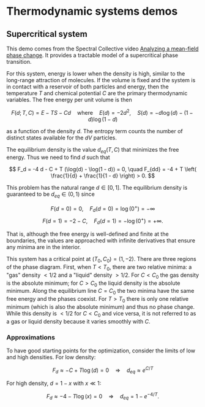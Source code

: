 # Thermodynamic systems demos

## Supercritical system

This demo comes from the Spectral Collective video [Analyzing a mean-field phase change](https://youtu.be/yEcysu5xZH0). It provides a tractable model of a supercritical phase transition.

For this system, energy is lower when the density is high, similar to the long-range attraction of molecules. If the volume is fixed and the system is in contact with a reservoir of both particles and energy, then the temperature $T$ and chemical potential $C$ are the primary thermodynamic variables. The free energy per unit volume is then

$$ F(d; T, C) = E - T S - C d \quad \text{where} \quad E(d) = -2 d^2, \quad S(d) = -d \log(d) - (1 - d) \log(1 - d) $$

as a function of the density $d$. The entropy term counts the number of distinct states available for the $d V$ particles.

The equilibrium density is the value $d_{eq}(T, C)$ that minimizes the free energy. Thus we need to find $d$ such that

$$ F_d = -4 d - C + T (\log(d) - \log(1 - d)) = 0, \quad F_{dd} = -4 + T \left( \frac{1}{d} + \frac{1}{1 - d} \right) > 0. $$

This problem has the natural range $d \in [0, 1]$. The equilibrium density is guaranteed to be $d_{eq} \in (0, 1)$ since

$$ F(d=0) = 0, \quad F_d(d=0) = \log(0^+) = -\infty $$
$$ F(d=1) = -2 - C, \quad F_d(d=1) = -\log(0^+) = +\infty. $$

That is, although the free energy is well-defined and finite at the boundaries, the values are approached with infinite derivatives that ensure any minima are in the interior.

This system has a critical point at $(T_0, C_0) = (1, -2)$. There are three regions of the phase diagram. First, when $T < T_0$, there are two relative minima: a "gas" density $<1/2$ and a "liquid" density $>1/2$. For $C < C_0$ the gas density is the absolute minimum; for $C > C_0$ the liquid density is the absolute minimum. Along the equilibrium line $C = C_0$ the two minima have the same free energy and the phases coexist. For $T > T_0$ there is only one relative minimum (which is also the absolute minimum) and thus no phase change. While this density is $<1/2$ for $C < C_0$ and vice versa, it is not referred to as a gas or liquid density because it varies smoothly with $C$.

### Approximations

To have good starting points for the optimization, consider the limits of low and high densities. For low density:

$$ F_d \approx -C + T \log(d) = 0 \quad \Rightarrow \quad d_{eq} \approx e^{C/T} $$

For high density, $d = 1 - x$ with $x \ll 1$:

$$ F_d \approx -4 - T \log(x) = 0 \quad \Rightarrow \quad d_{eq} = 1 - e^{-4/T}.  $$
